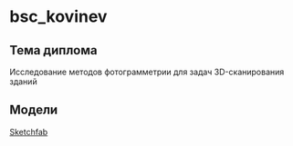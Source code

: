 # bsc_kovinev

## Тема диплома
Исследование методов фотограмметрии для задач 3D-сканирования зданий


## Модели 

[Sketchfab](https://sketchfab.com/kovinevmv/models)